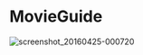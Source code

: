 # MovieGuide

![screenshot_20160425-000720](https://cloud.githubusercontent.com/assets/3045655/14769850/dc1c4f5a-0a7f-11e6-9aed-aa08470a2ffd.png)
